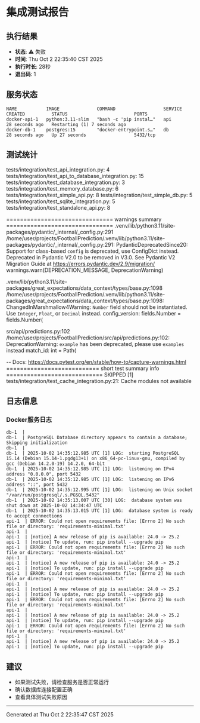 # 集成测试报告

## 执行结果
- **状态**: ⚠️ 失败
- **时间**: Thu Oct  2 22:35:40 CST 2025
- **执行时长**: 28秒
- **退出码**: 1

## 服务状态
```
NAME           IMAGE              COMMAND                  SERVICE   CREATED          STATUS                         PORTS
docker-api-1   python:3.11-slim   "bash -c 'pip instal…"   api       28 seconds ago   Restarting (1) 7 seconds ago   
docker-db-1    postgres:15        "docker-entrypoint.s…"   db        28 seconds ago   Up 27 seconds                  5432/tcp
```

## 测试统计
tests/integration/test_api_integration.py: 4
tests/integration/test_api_to_database_integration.py: 15
tests/integration/test_database_integration.py: 3
tests/integration/test_memory_database.py: 6
tests/integration/test_simple_api.py: 8
tests/integration/test_simple_db.py: 5
tests/integration/test_sqlite_integration.py: 5
tests/integration/test_standalone_api.py: 8

=============================== warnings summary ===============================
.venv/lib/python3.11/site-packages/pydantic/_internal/_config.py:291
  /home/user/projects/FootballPrediction/.venv/lib/python3.11/site-packages/pydantic/_internal/_config.py:291: PydanticDeprecatedSince20: Support for class-based `config` is deprecated, use ConfigDict instead. Deprecated in Pydantic V2.0 to be removed in V3.0. See Pydantic V2 Migration Guide at https://errors.pydantic.dev/2.9/migration/
    warnings.warn(DEPRECATION_MESSAGE, DeprecationWarning)

.venv/lib/python3.11/site-packages/great_expectations/data_context/types/base.py:1098
  /home/user/projects/FootballPrediction/.venv/lib/python3.11/site-packages/great_expectations/data_context/types/base.py:1098: ChangedInMarshmallow4Warning: `Number` field should not be instantiated. Use `Integer`, `Float`, or `Decimal` instead.
    config_version: fields.Number = fields.Number(

src/api/predictions.py:102
  /home/user/projects/FootballPrediction/src/api/predictions.py:102: DeprecationWarning: `example` has been deprecated, please use `examples` instead
    match_id: int = Path(

-- Docs: https://docs.pytest.org/en/stable/how-to/capture-warnings.html
=========================== short test summary info ============================
SKIPPED [1] tests/integration/test_cache_integration.py:21: Cache modules not available

## 日志信息
### Docker服务日志
```
db-1  | 
db-1  | PostgreSQL Database directory appears to contain a database; Skipping initialization
db-1  | 
db-1  | 2025-10-02 14:35:12.985 UTC [1] LOG:  starting PostgreSQL 15.14 (Debian 15.14-1.pgdg13+1) on x86_64-pc-linux-gnu, compiled by gcc (Debian 14.2.0-19) 14.2.0, 64-bit
db-1  | 2025-10-02 14:35:12.985 UTC [1] LOG:  listening on IPv4 address "0.0.0.0", port 5432
db-1  | 2025-10-02 14:35:12.985 UTC [1] LOG:  listening on IPv6 address "::", port 5432
db-1  | 2025-10-02 14:35:12.995 UTC [1] LOG:  listening on Unix socket "/var/run/postgresql/.s.PGSQL.5432"
db-1  | 2025-10-02 14:35:13.007 UTC [30] LOG:  database system was shut down at 2025-10-02 14:34:47 UTC
db-1  | 2025-10-02 14:35:13.015 UTC [1] LOG:  database system is ready to accept connections
api-1  | ERROR: Could not open requirements file: [Errno 2] No such file or directory: 'requirements-minimal.txt'
api-1  | 
api-1  | [notice] A new release of pip is available: 24.0 -> 25.2
api-1  | [notice] To update, run: pip install --upgrade pip
api-1  | ERROR: Could not open requirements file: [Errno 2] No such file or directory: 'requirements-minimal.txt'
api-1  | 
api-1  | [notice] A new release of pip is available: 24.0 -> 25.2
api-1  | [notice] To update, run: pip install --upgrade pip
api-1  | ERROR: Could not open requirements file: [Errno 2] No such file or directory: 'requirements-minimal.txt'
api-1  | 
api-1  | [notice] A new release of pip is available: 24.0 -> 25.2
api-1  | [notice] To update, run: pip install --upgrade pip
api-1  | ERROR: Could not open requirements file: [Errno 2] No such file or directory: 'requirements-minimal.txt'
api-1  | 
api-1  | [notice] A new release of pip is available: 24.0 -> 25.2
api-1  | [notice] To update, run: pip install --upgrade pip
api-1  | ERROR: Could not open requirements file: [Errno 2] No such file or directory: 'requirements-minimal.txt'
api-1  | 
api-1  | [notice] A new release of pip is available: 24.0 -> 25.2
api-1  | [notice] To update, run: pip install --upgrade pip
```

## 建议
- 如果测试失败，请检查服务是否正常运行
- 确认数据库连接配置正确
- 查看具体测试失败原因

---
Generated at Thu Oct  2 22:35:47 CST 2025
